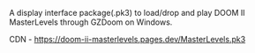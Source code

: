 A display interface package(.pk3) to load/drop and play DOOM II MasterLevels through GZDoom on Windows.

CDN - https://doom-ii-masterlevels.pages.dev/MasterLevels.pk3
